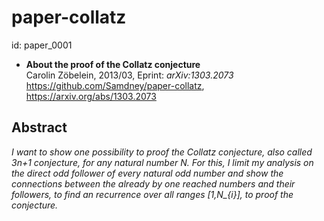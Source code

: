 # paper-collatz

id: paper_0001

* **About the proof of the Collatz conjecture**  
Carolin Zöbelein, 2013/03, Eprint: *arXiv:1303.2073*  
https://github.com/Samdney/paper-collatz, https://arxiv.org/abs/1303.2073   

## Abstract
*I want to show one possibility to proof the Collatz conjecture, also called
3n+1 conjecture, for any natural number N. For this, I limit my analysis on the
direct odd follower of every natural odd number and show the connections
between the already by one reached numbers and their followers, to find an
recurrence over all ranges [1,N_{i}], to proof the conjecture.*

